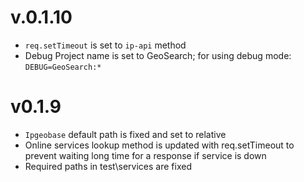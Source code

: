 # v.0.1.10

- `req.setTimeout` is set to `ip-api` method
- Debug Project name is set to GeoSearch; for using debug mode: `DEBUG=GeoSearch:*`


# v0.1.9

- `Ipgeobase` default path is fixed and set to relative
- Online services lookup method is updated with req.setTimeout to prevent waiting long time for a response if service is down
- Required paths in test\services are fixed
